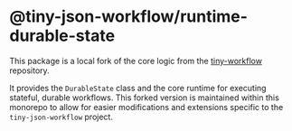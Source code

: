 # @tiny-json-workflow/runtime-durable-state

This package is a local fork of the core logic from the [tiny-workflow](https://github.com/tinnguyenhuuletrong/tiny-workflow) repository.

It provides the `DurableState` class and the core runtime for executing stateful, durable workflows. This forked version is maintained within this monorepo to allow for easier modifications and extensions specific to the `tiny-json-workflow` project.
